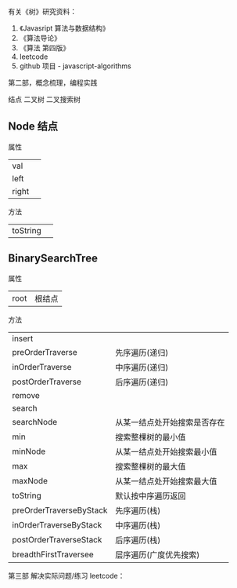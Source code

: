 有关《树》研究资料：

1. 《Javasript 算法与数据结构》
2. 《算法导论》
3. 《算法 第四版》
4. leetcode
5. github 项目 - javascript-algorithms

第二部，概念梳理，编程实践

结点
二叉树
二叉搜索树

## Node 结点

属性

|       |     |
| ----- | --- |
| val   |     |
| left  |     |
| right |     |

方法

|          |     |
| -------- | --- |
| toString |     |

## BinarySearchTree

属性

|      |        |
| ---- | ------ |
| root | 根结点 |

方法

|                         |                              |
| ----------------------- | ---------------------------- |
| insert                  |                              |
| preOrderTraverse        | 先序遍历(递归)               |
| inOrderTraverse         | 中序遍历(递归)               |
| postOrderTraverse       | 后序遍历(递归)               |
| remove                  |                              |
| search                  |                              |
| searchNode              | 从某一结点处开始搜索是否存在 |
| min                     | 搜索整棵树的最小值           |
| minNode                 | 从某一结点处开始搜索最小值   |
| max                     | 搜索整棵树的最大值           |
| maxNode                 | 从某一结点处开始搜索最大值   |
| toString                | 默认按中序遍历返回           |
| preOrderTraverseByStack | 先序遍历(栈)                 |
| inOrderTraverseByStack  | 中序遍历(栈)                 |
| postOrderTraverseStack  | 后序遍历(栈)                 |
| breadthFirstTraversee   | 层序遍历(广度优先搜索)       |

第三部 解决实际问题/练习 leetcode：
